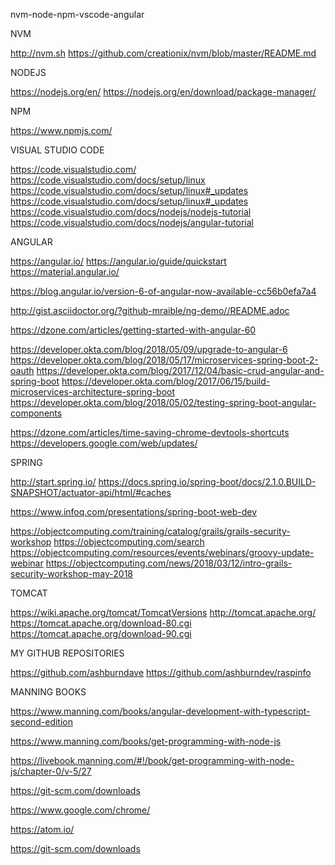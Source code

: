 nvm-node-npm-vscode-angular

NVM

http://nvm.sh
https://github.com/creationix/nvm/blob/master/README.md

NODEJS

https://nodejs.org/en/
https://nodejs.org/en/download/package-manager/

NPM

https://www.npmjs.com/

VISUAL STUDIO CODE

https://code.visualstudio.com/
https://code.visualstudio.com/docs/setup/linux
https://code.visualstudio.com/docs/setup/linux#_updates
https://code.visualstudio.com/docs/setup/linux#_updates
https://code.visualstudio.com/docs/nodejs/nodejs-tutorial
https://code.visualstudio.com/docs/nodejs/angular-tutorial

ANGULAR

https://angular.io/
https://angular.io/guide/quickstart
https://material.angular.io/

https://blog.angular.io/version-6-of-angular-now-available-cc56b0efa7a4

http://gist.asciidoctor.org/?github-mraible/ng-demo//README.adoc

https://dzone.com/articles/getting-started-with-angular-60

https://developer.okta.com/blog/2018/05/09/upgrade-to-angular-6
https://developer.okta.com/blog/2018/05/17/microservices-spring-boot-2-oauth
https://developer.okta.com/blog/2017/12/04/basic-crud-angular-and-spring-boot
https://developer.okta.com/blog/2017/06/15/build-microservices-architecture-spring-boot
https://developer.okta.com/blog/2018/05/02/testing-spring-boot-angular-components

https://dzone.com/articles/time-saving-chrome-devtools-shortcuts
https://developers.google.com/web/updates/

SPRING

http://start.spring.io/
https://docs.spring.io/spring-boot/docs/2.1.0.BUILD-SNAPSHOT/actuator-api/html/#caches

https://www.infoq.com/presentations/spring-boot-web-dev

https://objectcomputing.com/training/catalog/grails/grails-security-workshop
https://objectcomputing.com/search
https://objectcomputing.com/resources/events/webinars/groovy-update-webinar
https://objectcomputing.com/news/2018/03/12/intro-grails-security-workshop-may-2018

TOMCAT

https://wiki.apache.org/tomcat/TomcatVersions
http://tomcat.apache.org/
https://tomcat.apache.org/download-80.cgi
https://tomcat.apache.org/download-90.cgi


MY GITHUB REPOSITORIES

https://github.com/ashburndave
https://github.com/ashburndev/raspinfo


MANNING BOOKS

https://www.manning.com/books/angular-development-with-typescript-second-edition


https://www.manning.com/books/get-programming-with-node-js

https://livebook.manning.com/#!/book/get-programming-with-node-js/chapter-0/v-5/27

https://git-scm.com/downloads

https://www.google.com/chrome/

https://atom.io/

https://git-scm.com/downloads

